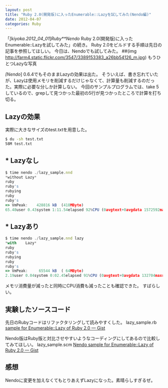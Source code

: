 ```yaml
---
layout: post
title: "Ruby 2.0(開発版)に入ったEnumerable::Lazyを試してみた(Nendo編)"
date: 2012-04-07
categories: Ruby
---
```

「*[kiyoka.2012_04_01*]*Ruby**Nendo* Ruby 2.0(開発版)に入ったEnumerable::Lazyを試してみた」の続き。
Ruby 2.0をビルドする手順は先日の記事を参照してほしい。
今日は、Nendoでも試してみた。
 ##(img http://farm4.static.flickr.com/3547/3389153383_a26bb54126_m.jpg) もうひとつLazyな写真

*[Nendo*] 0.6.4でもそのままLazyの効果は出た。
そういえば、書き忘れていたが、Lazyは使用メモリを削減するだけじゃなくて、計算量も削減するのだった。実際に必要な分しか計算しない。
今回のサンプルプログラムでは、take 5 しているので、grepして見つかった最初の5行が見つかったところで計算を打ち切る。

## Lazyの効果
実際に大きなサイズのtest.txtを用意した。
```bash
$ du -sh test.txt
58M	test.txt
```

## * Lazyなし
```javascript
$ time nendo ./lazy_sample.nnd 
*without Lazy*
ruby
ruby's
rubying
ruby
ruby's
=> VmPeak:	  428816 kB  (418MByte)
65.48user 0.43system 1:11.54elapsed 92%CPU (0avgtext+0avgdata 1572592maxresident)k
```

## * Lazyあり
```javascript
$ time nendo ./lazy_sample.nnd lazy
*with    Lazy*
ruby
ruby's
rubying
ruby
ruby's
=> VmPeak:	   65544 kB  ( 64MByte)
2.19user 0.04system 0:02.45elapsed 91%CPU (0avgtext+0avgdata 132704maxresident)k
```

メモリ消費量が減ったと同時にCPU消費も減ったことも確認できた。
すばらしい。

## 実験したソースコード
先日のRubyコードはリファクタリングして読みやすくした。
 lazy_sample.rb
 [sample for Enumerable::Lazy of Ruby 2.0 — Gist](http://gist.github.com/61088b4da92abe974b60)

Nendo版はRuby版と対比させやすいようなコーディングにしてあるので比較してみてほしい。
 lazy_sample.scm
 [Nendo sample for Enumerable::Lazy of Ruby 2.0 — Gist](http://gist.github.com/afe3903231307738fd56)

## 感想
Nendoに変更を加えなくてもとりあえずLazyになった。素晴らしすぎるぜ。
